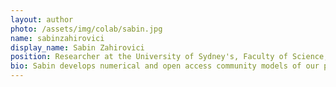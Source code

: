 ```yaml
---
layout: author
photo: /assets/img/colab/sabin.jpg 
name: sabinzahirovici
display_name: Sabin Zahirovici
position: Researcher at the University of Sydney's, Faculty of Science, School of Geoscience   
bio: Sabin develops numerical and open access community models of our planet, focusing on the deep-time evolution of plate tectonics, geodynamics, landscape evolution, paleogeography, and planetary habitability.
---
```


